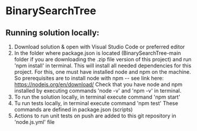 # BinarySearchTree
## Running solution locally:
1. Download solution & open with Visual Studio Code or preferred editor
2. In the folder where package.json is located (BinarySearchTree-main folder if you are downloading the .zip file version of this project) and run 'npm install' in terminal. 
This will install all needed dependencies for this project. 
For this, one must have installed node and npm on the machine. So prerequisites are to install node with npm -- see link here: https://nodejs.org/en/download/ 
Check that you have node and npm installed by executing commands 'node -v' and 'npm -v' in terminal. 
4. To run the solution locally, in terminal execute command 'npm start'
5. Tu run tests locally, in terminal execute command 'npm test'
These commands are defined in package.json (scripts)
6. Actions to run unit tests on push are added to this git repository in 'node.js.yml' file
